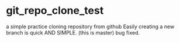 # git_repo_clone_test
a simple practice cloning repository from github
Easily creating a new branch is quick AND SIMPLE. (this is master)
bug fixed.